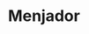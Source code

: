 ---
title: Menjador
description: Al migdia, aprofitem que és el moment de més calor per descansar i recarregar energies amb un bon àpat, i així poder afrontar les activitats de la tarda amb forces. Des de fa anys, tenim el gust de gaudir d’un menú d’estiu variat, amb queviures i refrescos de temporada, gràcies al Bar La Satalia i a tot el seu equip humà. Servei i tracte magnífic, proper i familiar!
icon: fa-utensils
---